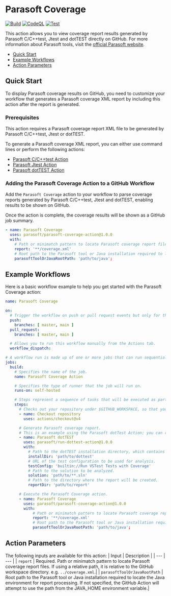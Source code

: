 # Parasoft Coverage

[![Build](https://github.com/parasoft/parasoft-coverage-action/actions/workflows/build.yml/badge.svg)](https://github.com/parasoft/parasoft-coverage-action/actions/workflows/build.yml)
[![CodeQL](https://github.com/parasoft/parasoft-coverage-action/actions/workflows/codeql-analysis.yml/badge.svg)](https://github.com/parasoft/parasoft-coverage-action/actions/workflows/codeql-analysis.yml)
[![Test](https://github.com/parasoft/parasoft-coverage-action/actions/workflows/test.yml/badge.svg)](https://github.com/parasoft/parasoft-coverage-action/actions/workflows/test.yml)

This action allows you to view coverage report results generated by Parasoft C/C++test, Jtest and dotTEST directly on GitHub.
For more information about Parasoft tools, visit the [official Parasoft website](http://www.parasoft.com).

- [Quick Start](#quick-start)
- [Example Workflows](#example-workflows)
- [Action Parameters](#action-parameters)

## Quick Start

To display Parasoft coverage results on GitHub, you need to customize your workflow that generates a Parasoft coverage XML report by including this action after the report is generated.

### Prerequisites
This action requires a Parasoft coverage report XML file to be generated by Parasoft C/C++test, Jtest or dotTEST.

To generate a Parasoft coverage XML report, you can either use command lines or perform the following actions:
- [Parasoft C/C++test Action](https://github.com/parasoft/run-cpptest-action/blob/master/README.md)
- [Parasoft Jtest Action](https://github.com/parasoft/run-jtest-action/blob/main/README.md)
- [Parasoft dotTEST Action](https://github.com/parasoft/run-dottest-action/blob/master/README.md)

### Adding the Parasoft Coverage Action to a GitHub Workflow
Add the `Parasoft Coverage` action to your workflow to parse coverage reports generated by Parasoft C/C++test, Jtest and dotTEST, enabling results to be shown on GitHub.

Once the action is complete, the coverage results will be shown as a GitHub job summary.

```yaml
- name: Parasoft Coverage
  uses: parasoft/parasoft-coverage-action@1.0.0
  with:
    # Path or minimatch pattern to locate Parasoft coverage report files. If using a relative path, it is relative to the GitHub workspace directory.
    report: '**/coverage.xml'
    # Root path to the Parasoft tool or Java installation required to locate the Java environment for report processing. If not specified, the GitHub Action will attempt to use the path from the JAVA_HOME environment variable.
    parasoftToolOrJavaRootPath: 'path/to/java';
```

## Example Workflows

Here is a basic workflow example to help you get started with the Parasoft Coverage action:

```yaml
name: Parasoft Coverage

on:
  # Trigger the workflow on push or pull request events but only for the master (main) branch.
  push:
    branches: [ master, main ]
  pull_request:
    branches: [ master, main ]

  # Allows you to run this workflow manually from the Actions tab.
  workflow_dispatch:

# A workflow run is made up of one or more jobs that can run sequentially or in parallel.
jobs:
  build:
    # Specifies the name of the job.
    name: Parasoft Coverage Action

    # Specifies the type of runner that the job will run on.
    runs-on: self-hosted

    # Steps represent a sequence of tasks that will be executed as part of the job.
    steps:
      # Checks out your repository under $GITHUB_WORKSPACE, so that your job can access it.
      - name: Checkout repository
        uses: actions/checkout@v4

      # Generate Parasoft coverage report.
      # This is an example using the Parasoft dotTest Action; you can replace it with other actions as needed.
      - name: Parasoft dotTEST
        uses: parasoft/run-dottest-action@1.0.0
        with:
          # Path to the dotTEST installation directory, which contains dottestcli.exe.
          installDir: 'path/to/dottest'
          # URL of the test configuration to be used for analysis.
          testConfig: 'builtin://Run VSTest Tests with Coverage'
          # Path to the solution to be analyzed.
          solution: 'path/to/**.sln'
          # Path to the directory where the report will be created.
          reportDir: 'path/to/report'

      # Execute the Parasoft Coverage action.
      - name: Parasoft Coverage
        uses: parasoft/parasoft-coverage-action@1.0.0
        with:
            # Path or minimatch pattern to locate Parasoft coverage report files. If using a relative path, it is relative to the GitHub workspace directory.
            report: '**/coverage.xml'
            # Root path to the Parasoft tool or Java installation required to locate the Java environment for report processing. If not specified, the GitHub Action will attempt to use the path from the JAVA_HOME environment variable.
            parasoftToolOrJavaRootPath: 'path/to/java';
```

## Action Parameters
The following inputs are available for this action:
| Input | Description |
| --- | --- |
| `report` | Required. Path or minimatch pattern to locate Parasoft coverage report files. If using a relative path, it is relative to the GitHub workspace directory. e.g. `../coverage.xml`.|
| `parasoftToolOrJavaRootPath` | Root path to the Parasoft tool or Java installation required to locate the Java environment for report processing. If not specified, the GitHub Action will attempt to use the path from the JAVA_HOME environment variable.|
